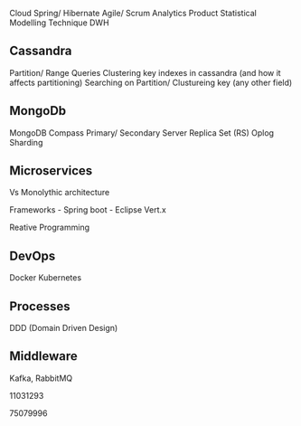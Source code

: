 Cloud
Spring/ Hibernate
Agile/ Scrum
Analytics Product
Statistical Modelling Technique
DWH

Cassandra
-----------
Partition/ Range Queries
Clustering key
indexes in cassandra (and how it affects partitioning)
Searching on Partition/ Clustureing key (any other field)


MongoDb
---------
MongoDB Compass
Primary/ Secondary Server
Replica Set (RS)
Oplog
Sharding	

Microservices
---------------------
Vs Monolythic architecture

Frameworks
	- Spring boot
	- Eclipse Vert.x


Reative Programming

DevOps
---------
Docker
Kubernetes


Processes
------------
DDD (Domain Driven Design)


Middleware
-------------
Kafka, RabbitMQ 


11031293

75079996
<!--stackedit_data:
eyJoaXN0b3J5IjpbLTIxOTIxMDIyXX0=
-->